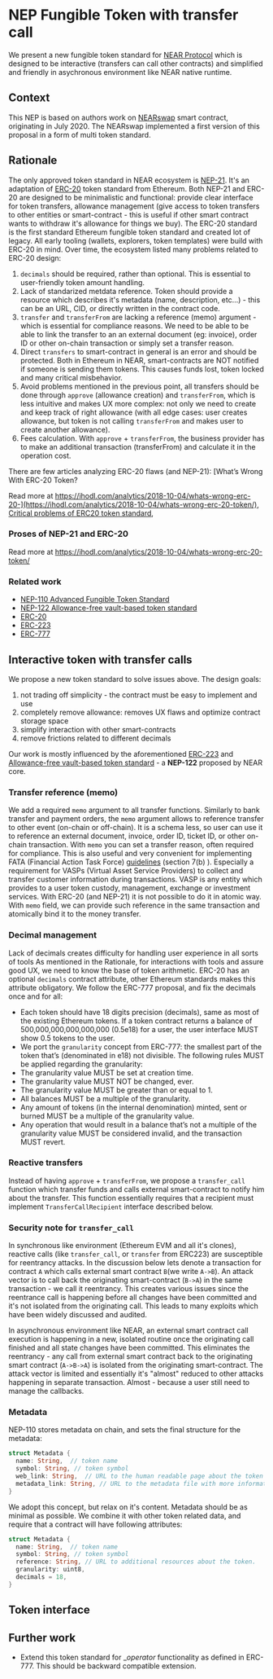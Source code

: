 # NEP Fungible Token with transfer call


We present a new fungible token standard for [NEAR Protocol](https://near.org) which is designed to be interactive (transfers can call other contracts) and simplified and friendly in asychronous environment like NEAR native runtime.

## Context

This NEP is based on authors work on [NEARswap](https://github.com/near-clp/smart-contracts#our-protocols) smart contract, originating in July 2020. The NEARswap implemented a first version of this proposal in a form of multi token standard.

## Rationale

The only approved token standard in NEAR ecosystem is [NEP-21](https://github.com/near/NEPs/blob/master/specs/Standards/Tokens/FungibleToken.md).
It's an adaptation of [ERC-20](https://eips.ethereum.org/EIPS/eip-20) token standard from Ethereum. Both NEP-21 and ERC-20 are designed to be minimalistic and functional: provide clear interface for token transfers, allowance management (give access to token transfers to other entities or smart-contract - this is useful if other smart contract wants to withdraw it's allowance for things we buy). The ERC-20 standard is the first standard Ethereum fungible token standard and created lot of legacy. All early tooling (wallets, explorers, token templates) were build with ERC-20 in mind. Over time, the ecosystem listed many problems related to ERC-20 design:
1. `decimals` should be required, rather than optional. This is essential to user-friendly token amount handling.
2. Lack of standarized metdata reference. Token should provide a resource which describes it's metadata (name, description, etc...) - this can be an URL, CID, or directly written in the contract code.
3. `transfer` and `transferFrom` are lacking a reference (memo) argument - which is essential for compliance reasons. We need to be able to be able to link the transfer to an an external document (eg: invoice), order ID or other on-chain transaction or simply set a transfer reason.
4. Direct `transfers` to smart-contract in general is an error and should be protected. Both in Ethereum in NEAR, smart-contracts are NOT notified if someone is sending them tokens. This causes funds lost, token locked and many critical misbehavior.
5. Avoid problems mentioned in the previous point, all transfers should be done through `approve` (allowance creation) and `transferFrom`, which is less intuitive and makes UX more complex: not only we need to create and keep track of right allowance (with all edge cases: user creates allowance, but token is not calling `transferFrom` and makes user to create another allowance).
6. Fees calculation. With `approve` + `transferFrom`, the business provider has to make an additional transaction (transferFrom) and calculate it in the operation cost.

There are few articles analyzing ERC-20 flaws (and NEP-21): [What’s Wrong With ERC-20 Token?

Read more at https://ihodl.com/analytics/2018-10-04/whats-wrong-erc-20-](https://ihodl.com/analytics/2018-10-04/whats-wrong-erc-20-token/), [Critical problems of ERC20 token standard](https://medium.com/@dexaran820/erc20-token-standard-critical-problems-3c10fd48657b),


### Proses of NEP-21 and ERC-20

Read more at https://ihodl.com/analytics/2018-10-04/whats-wrong-erc-20-token/



### Related work

+ [NEP-110 Advanced Fungible Token Standard](https://github.com/near/NEPs/issues/110)
+ [NEP-122 Allowance-free vault-based token standard](https://github.com/near/NEPs/issues/122)
+ [ERC-20](https://eips.ethereum.org/EIPS/eip-20)
+ [ERC-223](https://github.com/Dexaran/ERC223-token-standard/blob/development/README.md)
+ [ERC-777](https://github.com/ethereum/EIPs/issues/777)

## Interactive token with transfer calls

We propose a new token standard to solve issues above. The design goals:
1. not trading off simplicity - the contract must be easy to implement and use
2. completely remove allowance: removes UX flaws and optimize contract storage space
3. simplify interaction with other smart-contracts
4. remove frictions related to different decimals


Our work is mostly influenced by the aforementioned [ERC-223](https://github.com/Dexaran/ERC223-token-standard/blob/development/README.md) and [Allowance-free vault-based token standard](https://github.com/near/NEPs/issues/122) - a **NEP-122** proposed by NEAR core.

### Transfer reference (memo)

We add a required `memo` argument to all transfer functions. Similarly to bank transfer and payment orders, the `memo` argument allows to reference transfer to other event (on-chain or off-chain). It is a schema less, so user can use it to reference an external document, invoice, order ID, ticket ID, or other on-chain transaction. With `memo` you can set a transfer reason, often required for compliance.
This is also useful and very convenient for implementing FATA (Financial Action Task Force) [guidelines](http://www.fatf-gafi.org/media/fatf/documents/recommendations/RBA-VA-VASPs.pdf) (section 7(b) ). Especially a requirement for VASPs (Virtual Asset Service Providers) to collect and transfer customer information during transactions. VASP is any entity which provides to a user token custody, management, exchange or investment services. With ERC-20 (and NEP-21) it is not possible to do it in atomic way. With `memo` field, we can provide such reference in the same transaction and atomically bind it to the money transfer.

### Decimal management

Lack of decimals creates difficulty for handling user experience in all sorts of tools
As mentioned in the Rationale, for interactions with tools and assure good UX, we need to know the base of token arithmetic.
ERC-20 has an optional `decimals` contract attribute, other Ethereum standards makes this attribute obligatory. We follow the ERC-777 proposal, and fix the decimals once and for all:
+ Each token should have 18 digits precision (decimals), same as most of the existing Ethereum tokens. If a token contract returns a balance of 500,000,000,000,000,000 (0.5e18) for a user, the user interface MUST show 0.5 tokens to the user.
+ We port the `granularity` concept from ERC-777:  the smallest part of the token that’s (denominated in e18) not divisible. The following rules MUST be applied regarding the granularity:
+ The granularity value MUST be set at creation time.
+ The granularity value MUST NOT be changed, ever.
+ The granularity value MUST be greater than or equal to 1.
+ All balances MUST be a multiple of the granularity.
+ Any amount of tokens (in the internal denomination) minted, sent or burned MUST be a multiple of the granularity value.
+ Any operation that would result in a balance that’s not a multiple of the granularity value MUST be considered invalid, and the transaction MUST revert.

### Reactive transfers

Instead of having `approve` + `transferFrom`, we propose a `transfer_call` function which transfer funds and calls external smart-contract to notify him about the transfer. This function essentially requires that a recipient must implement `TransferCallRecipient` interface described below.


### Security note for `transfer_call`

In synchronous like environment (Ethereum EVM and all it's clones), reactive calls (like `transfer_call`, or `transfer` from ERC223) are susceptible for reentrancy attacks. In the discussion below lets denote a transaction for contract `A` which calls external smart contract `B`(we write `A->B`).
An attack vector is to call back the originating smart-contract (`B->A`) in the same transaction - we call it reentrancy. This creates various issues since the reentrance call is happening before all changes have been committed and it's not isolated from the originating call. This leads to many exploits which have been widely discussed and audited.

In asynchronous environment like NEAR, an external smart contract call execution is happening in a new, isolated routine once the originating call finished and all state changes have been committed.  This eliminates the reentrancy - any call from external smart contract back to the originating smart contract (`A->B->A`) is isolated from the originating smart-contract. The attack vector is limited and essentially it's "almost" reduced to other attacks happening in separate transaction. Almost - because a user still need to manage the callbacks.

### Metadata

NEP-110 stores metadata on chain, and sets the final structure for the metadata:

```rust
struct Metadata {
  name: String,  // token name
  symbol: String, // token symbol
  web_link: String,  // URL to the human readable page about the token
  metadata_link: String, // URL to the metadata file with more information about the token, like different icon sets
}
```

We adopt this concept, but relax on it's content. Metadata should be as minimal as possible. We combine it with other token related data, and require that a contract will have following attributes:

```rust
struct Metadata {
  name: String,  // token name
  symbol: String, // token symbol
  reference: String, // URL to additional resources about the token.
  granularity: uint8,
  decimals = 18,
}
```

## Token interface


## Further work

+ Extend this token standard for __operator_ functionality as defined in ERC-777. This should be backward compatible extension.
